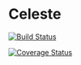 # Celeste

[![Build Status](https://travis-ci.org/jeff-regier/Celeste.jl.svg?branch=master)](https://travis-ci.org/jeff-regier/Celeste.jl)

[![Coverage Status](https://coveralls.io/repos/jeff-regier/Celeste.jl/badge.svg)](https://coveralls.io/r/jeff-regier/Celeste.jl)
